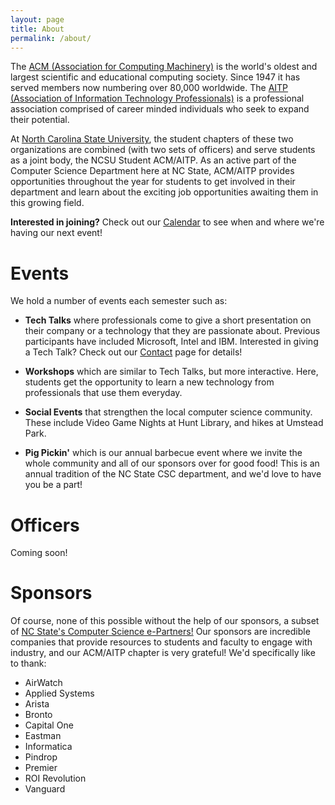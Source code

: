 ```yaml
---
layout: page
title: About
permalink: /about/
---
```


The [ACM (Association for Computing Machinery)](https://www.acm.org/)
is the world's oldest and largest
scientific and educational computing society. Since 1947 it has served members
now numbering over 80,000 worldwide. The [AITP (Association of Information
Technology Professionals)](https://www.aitp.org/) is a professional association
comprised of career
minded individuals who seek to expand their potential.

At [North Carolina State University](http://ncsu.edu), the student chapters of these two
organizations are combined (with two sets of officers) and serve students as a
joint body, the NCSU Student ACM/AITP. As an active part of the Computer Science
Department here at NC State, ACM/AITP provides opportunities throughout the year
for students to get involved in their department and learn about the exciting
job opportunities awaiting them in this growing field.

**Interested in joining?** Check out our [Calendar]({{site.url}}/calendar)
to see when and where we're having our next event!

# Events
We hold a number of events each semester such as:

+ **Tech Talks** where professionals come to give a short presentation on
their company or a technology that they are passionate about. Previous
participants have included Microsoft, Intel and IBM.
Interested in giving a Tech Talk? Check out our [Contact]()
page for details!

+ **Workshops** which are similar to Tech Talks, but more interactive. Here,
students get the opportunity to learn a new technology from professionals
that use them everyday.

+ **Social Events** that strengthen the local computer science community.
These include Video Game Nights at Hunt Library, and hikes at Umstead Park.

+ **Pig Pickin'** which is our annual barbecue event where we invite the whole
community and all of our sponsors over for good food! This is an annual
tradition of the NC State CSC department, and we'd love to have you be a part!

# Officers
Coming soon!

# Sponsors
Of course, none of this possible without the help of our sponsors, a subset
of [NC State's Computer Science e-Partners!](https://www.csc.ncsu.edu/corporate_relations/current-epartners.php)
Our sponsors are incredible companies that provide resources to
students and faculty to engage with industry, and our ACM/AITP chapter is
very grateful! We'd specifically like to thank:
 - AirWatch
 - Applied Systems
 - Arista
 - Bronto
 - Capital One
 - Eastman
 - Informatica
 - Pindrop
 - Premier
 - ROI Revolution
 - Vanguard

